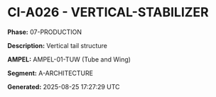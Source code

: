 # CI-A026 - VERTICAL-STABILIZER

**Phase:** 07-PRODUCTION

**Description:** Vertical tail structure

**AMPEL:** AMPEL-01-TUW (Tube and Wing)

**Segment:** A-ARCHITECTURE

**Generated:** 2025-08-25 17:27:29 UTC
